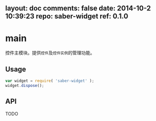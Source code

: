 layout: doc
comments: false
date: 2014-10-2 10:39:23
repo: saber-widget
ref: 0.1.0
---

# main

控件主模块。提供`控件`及`控件实例`的管理功能。


## Usage

``` javascript
var widget = require( 'saber-widget' );
widget.dispose();
```

## API

TODO


